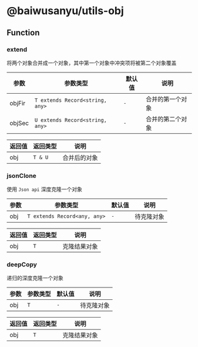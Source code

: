 # @baiwusanyu/utils-obj

## Function

### extend

将两个对象合并成一个对象，其中第一个对象中冲突项将被第二个对象覆盖

| 参数        | 参数类型                            | 默认值     | 说明       |
|-----------|---------------------------------|---------|----------|
| objFir    | `T extends Record<string, any>` | `-`     | 合并的第一个对象 |
| objSec    | `U extends Record<string, any>` | `-`     | 合并的第二个对象 |

| 返回值 | 返回类型     | 说明     |
|-----|----------|--------|
| obj | `T & U ` | 合并后的对象 |


### jsonClone

使用 `Json api` 深度克隆一个对象

| 参数     | 参数类型                            | 默认值     | 说明       |
|--------|---------------------------------|---------|----------|
| obj    | `T extends Record<any, any>` | `-`     | 待克隆对象    |

| 返回值 | 返回类型 | 说明     |
|-----|------|--------|
| obj | `T`  | 克隆结果对象 |

### deepCopy

递归的深度克隆一个对象

| 参数     | 参数类型 | 默认值     | 说明       |
|--------|------|---------|----------|
| obj    | `T`  | `-`     | 待克隆对象    |

| 返回值 | 返回类型 | 说明     |
|-----|------|--------|
| obj | `T`  | 克隆结果对象 |
